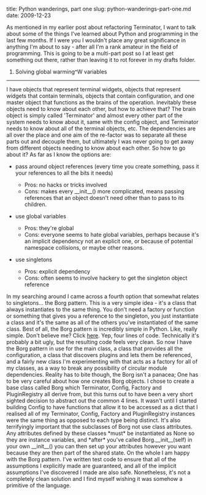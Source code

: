 title: Python wanderings, part one
slug: python-wanderings-part-one.md
date: 2009-12-23


As mentioned in my earlier post about refactoring Terminator, I want to talk about some of the things I've learned about Python and programming in the last few months. If I were you I wouldn't place any great significance in anything I'm about to say - after all I'm a rank amateur in the field of programming.
This is going to be a multi-part post so I at least get something out there, rather than leaving it to rot forever in my drafts folder.

1. Solving global warming^W variables
-------------------------------------

I have objects that represent terminal widgets, objects that represent widgets that contain terminals, objects that contain configuration, and one master object that functions as the brains of the operation.
Inevitably these objects need to know about each other, but how to achieve that? The brain object is simply called 'Terminator' and almost every other part of the system needs to know about it, same with the config object, and Terminator needs to know about all of the terminal objects, etc. The dependencies are all over the place and one aim of the re-factor was to separate all these parts out and decouple them, but ultimately I was never going to get away from different objects needing to know about each other.
So how to go about it? As far as I know the options are:
-   pass around object references (every time you create something, pass it your references to all the bits it needs)
    -   Pros: no hacks or tricks involved
    -   Cons: makes every \_\_init\_\_() more complicated, means passing references that an object doesn't need other than to pass to its children.

-   use global variables
    -   Pros: they're global
    -   Cons: everyone seems to hate global variables, perhaps because it's an implicit dependency not an explicit one, or because of potential namespace collisions, or maybe other reasons.

-   use singletons
    -   Pros: explicit dependency
    -   Cons: often seems to involve hackery to get the singleton object reference

In my searching around I came across a fourth option that somewhat relates to singletons... the Borg pattern.
This is a very simple idea - it's a class that always instantiates to the same thing. You don't need a factory or function or something that gives you a reference to the singleton, you just instantiate a class and it's the same as all of the others you've instantiated of the same class.
Best of all, the Borg pattern is incredibly simple in Python. Like, really simple. Don't believe me? Click [here](http://code.activestate.com/recipes/66531/). Yep, four lines of code. Technically it's probably a bit ugly, but the resulting code feels very clean.
So now I have the Borg pattern in use for the main class, a class that provides all the configuration, a class that discovers plugins and lets them be referenced, and a fairly new class I'm experimenting with that acts as a factory for all of my classes, as a way to break any possibility of circular module dependencies.
Reality has to bite though, the Borg isn't a panacea; One has to be very careful about how one creates Borg objects. I chose to create a base class called Borg which Terminator, Config, Factory and PluginRegistry all derive from, but this turns out to have been a very short sighted decision to abstract out the common 4 lines. It wasn't until I started building Config to have functions that allow it to be accessed as a dict that I realised all of my Terminator, Config, Factory and PluginRegistry instances were the same thing as opposed to each type being distinct. It's also terrifyingly important that the subclasses of Borg not use class attributes. Any attributes defined by these classes \*must\* be instantiated as None so they are instance variables, and \*after\* you've called Borg.\_\_init\_\_(self) in your own \_\_init\_\_() you can then set up your attributes however you want because they are then part of the shared state.
On the whole I am happy with the Borg pattern. I've written test code to ensure that all of the assumptions I explicitly made are guaranteed, and all of the implicit assumptions I've discovered I made are also safe. Nonetheless, it's not a completely clean solution and I find myself wishing it was somehow a primitive of the language.